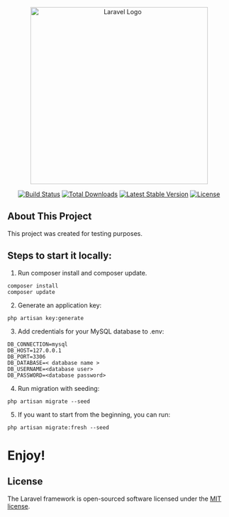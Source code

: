 <p align="center"><a href="https://laravel.com" target="_blank"><img src="https://raw.githubusercontent.com/laravel/art/master/logo-lockup/5%20SVG/2%20CMYK/1%20Full%20Color/laravel-logolockup-cmyk-red.svg" width="400" alt="Laravel Logo"></a></p>

<p align="center">
<a href="https://github.com/laravel/framework/actions"><img src="https://github.com/laravel/framework/workflows/tests/badge.svg" alt="Build Status"></a>
<a href="https://packagist.org/packages/laravel/framework"><img src="https://img.shields.io/packagist/dt/laravel/framework" alt="Total Downloads"></a>
<a href="https://packagist.org/packages/laravel/framework"><img src="https://img.shields.io/packagist/v/laravel/framework" alt="Latest Stable Version"></a>
<a href="https://packagist.org/packages/laravel/framework"><img src="https://img.shields.io/packagist/l/laravel/framework" alt="License"></a>
</p>

## About This Project

This project was created for testing purposes.

## Steps to start it locally:

1. Run composer install and composer update. 
```composer
composer install
composer update
```
2. Generate an application key:
```composer
php artisan key:generate
```
3. Add credentials for your MySQL database to .env:
```composer
DB_CONNECTION=mysql
DB_HOST=127.0.0.1
DB_PORT=3306
DB_DATABASE=< database name >
DB_USERNAME=<database user>
DB_PASSWORD=<database password>
```
4. Run migration with seeding: 
```composer
php artisan migrate --seed
```
5. If you want to start from the beginning, you can run:
```composer
php artisan migrate:fresh --seed
```

# Enjoy!

## License

The Laravel framework is open-sourced software licensed under the [MIT license](https://opensource.org/licenses/MIT).
